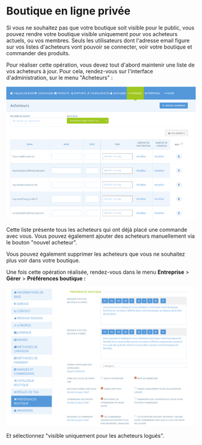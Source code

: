 # Boutique en ligne privée

Si vous ne souhaitez pas que votre boutique soit visible pour le public, vous pouvez rendre votre boutique visible uniquement pour vos acheteurs actuels, ou vos membres. Seuls les utilisateurs dont l'adresse email figure sur vos listes d'acheteurs vont pouvoir se connecter, voir votre boutique et commander des produits.

Pour réaliser cette opération, vous devez tout d'abord maintenir une liste de vos acheteurs à jour. Pour cela, rendez-vous sur l'interface d'administration, sur le menu "Acheteurs" :

![](../../.gitbook/assets/image%20%2888%29.png)

Cette liste présente tous les acheteurs qui ont déjà placé une commande avec vous. Vous pouvez également ajouter des acheteurs manuellement via le bouton "nouvel acheteur".

Vous pouvez également supprimer les acheteurs que vous ne souhaitez plus voir dans votre boutique.

Une fois cette opération réalisée, rendez-vous dans le menu **Entreprise** &gt; **Gérer** &gt; **Préférences boutique :**

![](../../.gitbook/assets/image%20%2855%29.png)

Et sélectionnez "visible uniquement pour les acheteurs logués".



